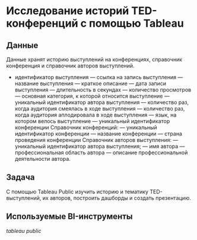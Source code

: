 # Исследование историй TED-конференций с помощью Tableau

## Данные

Данные хранят историю выступлений на конференциях, справочник конференция и справочник авторов выступлений.
- идентификатор выступления
— ссылка на запись выступления
— название выступления
— краткое описание
— дата записи выступления
— длительность в секундах
— количество просмотров
— основная категория, к которой относится выступление
— уникальный идентификатор автора выступления
— количество раз, когда аудитория смеялась в ходе выступления
— количество раз, когда аудитория аплодировала в ходе выступления
— язык, на котором велось выступление
— уникальный идентификатор конференции
Справочник конференций:
— уникальный идентификатор конференции
— название конференции
— страна проведения конференции
Справочник авторов выступления:
— уникальный идентификатор автора выступления;
— имя автора
— профессиональная область автора
— описание профессиональной деятельности автора.

## Задача

С помощью Tableau Public изучить историю и тематику TED-выступлений, их авторов, построить дашборды и создать презентацию.

## Используемые BI-инструменты
*tableau public*
